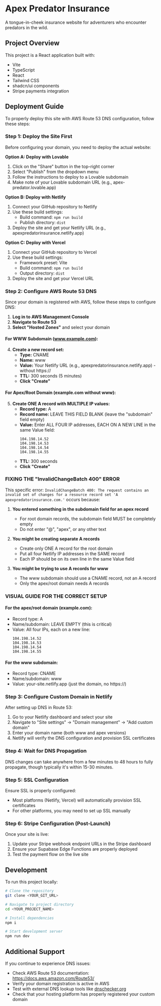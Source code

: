 
# Apex Predator Insurance

A tongue-in-cheek insurance website for adventurers who encounter predators in the wild.

## Project Overview

This project is a React application built with:
- Vite
- TypeScript
- React 
- Tailwind CSS
- shadcn/ui components
- Stripe payments integration

## Deployment Guide

To properly deploy this site with AWS Route 53 DNS configuration, follow these steps:

### Step 1: Deploy the Site First

Before configuring your domain, you need to deploy the actual website:

**Option A: Deploy with Lovable**
1. Click on the "Share" button in the top-right corner
2. Select "Publish" from the dropdown menu
3. Follow the instructions to deploy to a Lovable subdomain
4. Make note of your Lovable subdomain URL (e.g., apex-predator.lovable.app)

**Option B: Deploy with Netlify**
1. Connect your GitHub repository to Netlify
2. Use these build settings:
   - Build command: `npm run build`
   - Publish directory: `dist`
3. Deploy the site and get your Netlify URL (e.g., apexpredatorinsurance.netlify.app)

**Option C: Deploy with Vercel**
1. Connect your GitHub repository to Vercel
2. Use these build settings:
   - Framework preset: Vite
   - Build command: `npm run build`
   - Output directory: `dist`
3. Deploy the site and get your Vercel URL

### Step 2: Configure AWS Route 53 DNS

Since your domain is registered with AWS, follow these steps to configure DNS:

1. **Log in to AWS Management Console**
2. **Navigate to Route 53**
3. **Select "Hosted Zones"** and select your domain

#### For WWW Subdomain (www.example.com):

4. **Create a new record set:**
   - **Type:** CNAME
   - **Name:** www
   - **Value:** Your Netlify URL (e.g., apexpredatorinsurance.netlify.app) - without https://
   - **TTL:** 300 seconds (5 minutes)
   - **Click "Create"**

#### For Apex/Root Domain (example.com without www):

5. **Create ONE A record with MULTIPLE IP values:**
   - **Record type:** A
   - **Record name:** LEAVE THIS FIELD BLANK (leave the "subdomain" field empty)
   - **Value:** Enter ALL FOUR IP addresses, EACH ON A NEW LINE in the same Value field:
     ```
     104.198.14.52
     104.198.14.53
     104.198.14.54
     104.198.14.55
     ```
   - **TTL:** 300 seconds
   - **Click "Create"**

### FIXING THE "InvalidChangeBatch 400" ERROR

This specific error: `InvalidChangeBatch 400: The request contains an invalid set of changes for a resource record set 'A apexpredatorinsurance.com.'` occurs because:

1. **You entered something in the subdomain field for an apex record**
   - For root domain records, the subdomain field MUST be completely empty
   - Do not enter "@", "apex", or any other text

2. **You might be creating separate A records**
   - Create only ONE A record for the root domain
   - Put all four Netlify IP addresses in the SAME record
   - Each IP should be on its own line in the same Value field

3. **You might be trying to use A records for www**
   - The www subdomain should use a CNAME record, not an A record
   - Only the apex/root domain needs A records

### VISUAL GUIDE FOR THE CORRECT SETUP

#### For the apex/root domain (example.com):
- Record type: A
- Name/subdomain: LEAVE EMPTY (this is critical)
- Value: All four IPs, each on a new line:
  ```
  104.198.14.52
  104.198.14.53
  104.198.14.54
  104.198.14.55
  ```

#### For the www subdomain:
- Record type: CNAME
- Name/subdomain: www
- Value: your-site.netlify.app (just the domain, no https://)

### Step 3: Configure Custom Domain in Netlify

After setting up DNS in Route 53:

1. Go to your Netlify dashboard and select your site
2. Navigate to "Site settings" → "Domain management" → "Add custom domain"
3. Enter your domain name (both www and apex versions)
4. Netlify will verify the DNS configuration and provision SSL certificates

### Step 4: Wait for DNS Propagation

DNS changes can take anywhere from a few minutes to 48 hours to fully propagate, though typically it's within 15-30 minutes.

### Step 5: SSL Configuration

Ensure SSL is properly configured:
- Most platforms (Netlify, Vercel) will automatically provision SSL certificates
- For other platforms, you may need to set up SSL manually

### Step 6: Stripe Configuration (Post-Launch)

Once your site is live:
1. Update your Stripe webhook endpoint URLs in the Stripe dashboard
2. Ensure your Supabase Edge Functions are properly deployed
3. Test the payment flow on the live site

## Development

To run this project locally:

```sh
# Clone the repository
git clone <YOUR_GIT_URL>

# Navigate to project directory
cd <YOUR_PROJECT_NAME>

# Install dependencies
npm i

# Start development server
npm run dev
```

## Additional Support

If you continue to experience DNS issues:
- Check AWS Route 53 documentation: https://docs.aws.amazon.com/Route53/
- Verify your domain registration is active in AWS
- Test with external DNS lookup tools like [dnschecker.org](https://dnschecker.org/)
- Check that your hosting platform has properly registered your custom domain
